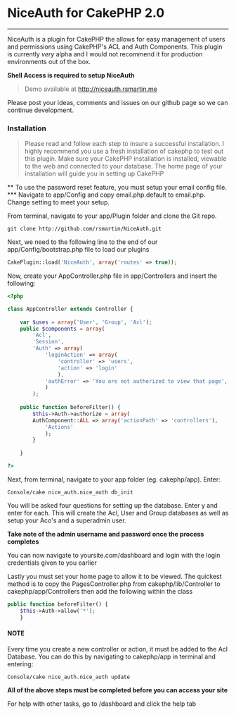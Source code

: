 
# NiceAuth for CakePHP 2.0 #

-------------------------------

NiceAuth is a plugin for CakePHP the allows for easy management of users and permissions using CakePHP's ACL and Auth Components.
This plugin is currently *very* alpha and I would not recommend it for production environments out of the box.

**Shell Access is required to setup NiceAuth**

> Demo available at http://niceauth.rsmartin.me

Please post your ideas, comments and issues on our github page so we can continue development.

### Installation ###

> Please read and follow each step to insure a successful installation.
> I highly recommend you use a fresh installation of cakephp to test out this plugin.
> Make sure your CakePHP installation is installed, viewable to the web and connected to your database.
> The home page of your installation will guide you in setting up CakePHP

** To use the password reset feature, you must setup your email config file. ***
Navigate to app/Config and copy email.php.default to email.php. Change setting to meet your setup.

From terminal, navigate to your app/Plugin folder and clone the Git repo.

```
git clone http://github.com/rsmartin/NiceAuth.git
```

Next, we need to the following line to the end of our app/Config/bootstrap.php file to load our plugins

```php
CakePlugin::load('NiceAuth', array('routes' => true));
```

Now, create your AppController.php file in app/Controllers and insert the following:

```php
<?php

class AppController extends Controller {
	
	var $uses = array('User', 'Group', 'Acl');
	public $components = array(
		'Acl',
		'Session',
		'Auth' => array(
			'loginAction' => array(
				'controller' => 'users',
				'action' => 'login'
				),
			'authError' => 'You are not authorized to view that page',
			)
		);
		
	public function beforeFilter() {
		$this->Auth->authorize = array(
    	AuthComponent::ALL => array('actionPath' => 'controllers'),
    		'Actions'
			);
		}
  
	}

?>
```

Next, from terminal, navigate to your app folder (eg. cakephp/app). Enter:

	Console/cake nice_auth.nice_auth db_init

You will be asked four questions for setting up the database. Enter y and enter for each.
This will create the Acl, User and Group databases as well as setup your Aco's and a superadmin user.

**Take note of the admin username and password once the process completes**

You can now navigate to yoursite.com/dashboard and login with the login credentials given to you earlier

Lastly you must set your home page to allow it to be viewed. The quickest method is to copy the PagesController.php from cakephp/lib/Controller to cakephp/app/Controllers then add the following within the class

```php
public function beforeFilter() {
	$this->Auth->allow('*');
	}
```

#### NOTE ####

Every time you create a new controller or action, it must be added to the Acl Database.
You can do this by navigating to cakephp/app in terminal and entering:

```	
Console/cake nice_auth.nice_auth update
```

**All of the above steps must be completed before you can access your site**

For help with other tasks, go to /dashboard and click the help tab